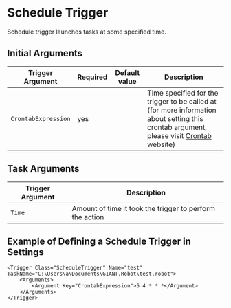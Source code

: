 # Schedule Trigger

Schedule trigger launches tasks at some specified time.

## Initial Arguments

| Trigger Argument | Required | Default value | Description |
| -------- | ---- | -------- | ------------- |
| `CrontabExpression` | yes |  | Time specified for the trigger to be called at (for more information about setting this crontab argument, please visit [Crontab](https://crontab.guru/) website) |

## Task Arguments

| Trigger Argument | Description |
| -------- | ---- |
| `Time` | Amount of time it took the trigger to perform the action |

## Example of Defining a Schedule Trigger in Settings

```G1ANT
<Trigger Class="ScheduleTrigger" Name="test" TaskName="C:\Users\a\Documents\G1ANT.Robot\test.robot">
	<Arguments>
		<Argument Key="CrontabExpression">5 4 * * *</Argument>
	</Arguments>
</Trigger>
```
